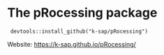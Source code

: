 
# The pRocessing package
```
 devtools::install_github("k-sap/pRocessing")
```
Website: https://k-sap.github.io/pRocessing/
